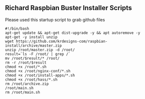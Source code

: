 ## Richard Raspbian Buster Installer Scripts
Please used this startup script to grab github files

```
#!/bin/bash
apt-get update && apt-get dist-upgrade -y && apt autoremove -y
apt-get -y install unzip
wget https://github.com/krdesigns-com/raspbian-install/archive/master.zip
unzip /root/master.zip -d /root/
result=`ls -F /root/ | grep /`
mv /root/$result/* /root/
rm -r /root/$result
chmod +x /root/*.sh
chmod +x /root/nginx-conf/*.sh
chmod +x /root/install-apps/*.sh
chmod +x /root/hass/*.sh
rm /root/archive.zip
/root/main.sh
rm /root/main.sh
```